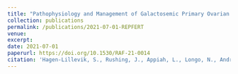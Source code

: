 ```yaml
---
title: "Pathophysiology and Management of Galactosemic Primary Ovarian Insufficiency."
collection: publications
permalink: /publications/2021-07-01-REPFERT
venue:
excerpt:
date: 2021-07-01
paperurl: https://doi.org/10.1530/RAF-21-0014
citation: 'Hagen-Lillevik, S., Rushing, J., Appiah, L., Longo, N., Andrews, A., Lai, K., Johnson, J. <i>Manuscript in press, Reproduction and Fertility</i>'
---
```

